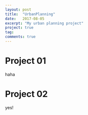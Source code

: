 ```yaml
---
layout: post
title:  "UrbanPlanning"
date:   2017-08-05
excerpt: "My urban planning project"
project: true
tag:
comments: true
---
```


# Project 01
haha

# Project 02
yes!
